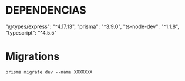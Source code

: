 # DEPENDENCIAS

"@types/express": "^4.17.13",
"prisma": "^3.9.0",
"ts-node-dev": "^1.1.8",
"typescript": "^4.5.5"

# Migrations

`prisma migrate dev --name XXXXXXX`
